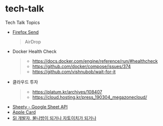 # tech-talk
Tech Talk Topics

* [Firefox Send](https://send.firefox.com/)
  > AirDrop
* Docker Health Check
  > - <https://docs.docker.com/engine/reference/run/#healthcheck>
  > - <https://github.com/docker/compose/issues/374>
  > - <https://github.com/vishnubob/wait-for-it>
* 클라우드 투자
  > - <https://platum.kr/archives/108407>
  > - <https://cloud.hosting.kr/press_190304_megazonecloud/>
* [Sheety - Google Sheet API](https://sheety.co/)
* [Apple Card](https://www.apple.com/apple-card/)
* [SI 개발자, 불나방이 되거나 자토이치가 되거나](http://blog.hwang.gg/20190327/?fbclid=IwAR3D5pT96m1Bk4GEDJvUCpgaAT0moSM-eDoN361iEz8GKGMQRdB6hKzLEJM)
